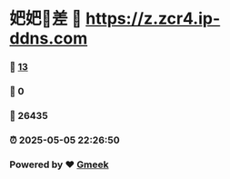 # 妑妑🔭差 :link: https://z.zcr4.ip-ddns.com 
### :page_facing_up: [13](https://z.zcr4.ip-ddns.com/tag.html) 
### :speech_balloon: 0 
### :hibiscus: 26435 
### :alarm_clock: 2025-05-05 22:26:50 
### Powered by :heart: [Gmeek](https://github.com/Meekdai/Gmeek)
